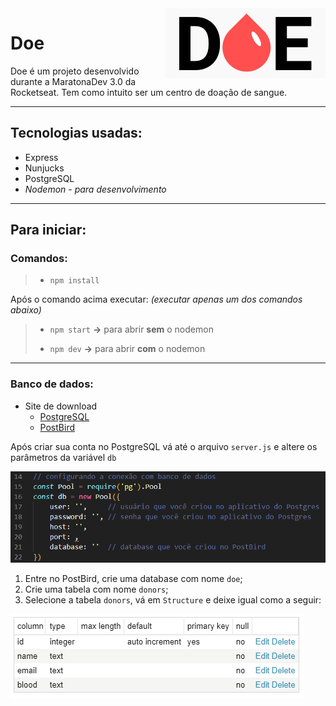 <img src="public/logo.png" align="right">

# Doe
Doe é um projeto desenvolvido durante a MaratonaDev 3.0 da Rocketseat. Tem como intuito ser um centro de doação de sangue.
***

## Tecnologias usadas:
* Express
* Nunjucks
* PostgreSQL
* *Nodemon - para desenvolvimento*

***
## Para iniciar:

### Comandos:

> * `npm install`

Após o comando acima executar:
*(executar apenas um dos comandos abaixo)*

> * `npm start` **→** para abrir **sem** o nodemon
>
> * `npm dev` **→** para abrir **com** o nodemon

***
### Banco de dados:
* Site de download
  * [PostgreSQL](www.postgresql.org/download)
  * [PostBird](www.electronjs.org/apps/postbird)

Após criar sua conta no PostgreSQL vá até o arquivo `server.js` e altere os parâmetros da variável `db`

<img src=".github/images/bancoDeDados.png">

1. Entre no PostBird, crie uma database com nome `doe`;
2. Crie uma tabela com nome `donors`;
3. Selecione a tabela `donors`, vá em `Structure` e deixe igual como a seguir:

<img src=".github/images/modeloTabela.png">
